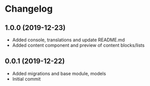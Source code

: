 Changelog
=========

## 1.0.0 (2019-12-23)
 * Added console, translations and update README.md
 * Added content component and preview of content blocks/lists

## 0.0.1 (2019-12-22)
 * Added migrations and base module, models
 * Initial commit